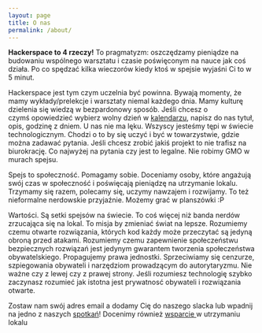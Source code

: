 ```yaml
---
layout: page
title: O nas
permalink: /about/
---
```


**Hackerspace to 4 rzeczy!**
To pragmatyzm: oszczędzamy pieniądze na budowaniu wspólnego warsztatu i czasie poświęconym na nauce jak coś działa. Po co spędzać kilka wieczorów kiedy ktoś w spejsie wyjaśni Ci to w 5 minut.

Hackerspace jest tym czym uczelnia być powinna. Bywają momenty, że mamy wykłady/prelekcje i warsztaty niemal każdego dnia. Mamy kulturę dzielenia się wiedzą w bezpardonowy sposób. Jeśli chcesz o czymś opowiedzieć wybierz wolny dzień w <a href="/calendar/">kalendarzu</a>, napisz do nas tytuł, opis, godzinę z dniem. U nas nie ma lęku. Wszyscy jesteśmy tępi w świecie technologicznym. Chodzi o to by się uczyć i być w towarzystwie, gdzie można zadawać pytania. Jeśli chcesz zrobić jakiś projekt to nie trafisz na biurokrację. Co najwyżej na pytania czy jest to legalne. Nie robimy GMO w murach spejsu.

Spejs to społeczność. Pomagamy sobie. Doceniamy osoby, które angażują swój czas w społeczność i poświęcają pieniądzę na utrzymanie lokalu. Trzymamy się razem, polecamy się, uczymy nawzajem i rozwijamy. To też nieformalne nerdowskie przyjaźnie. Możemy grać w planszówki :P

Wartości. Są setki spejsów na świecie. To coś więcej niż banda nerdów zrzucająca się na lokal. To misja by zmieniać świat na lepsze. Rozumiemy czemu otwarte rozwiązania, których kod każdy może przeczytać są jedyną obroną przed atakami. Rozumiemy czemu zapewnienie społeczeństwu bezpiecznych rozwiązań jest jedynym gwarantem tworzenia społeczeństwa obywatelskiego. Propagujemy prawa jednostki. Sprzeciwiamy się cenzurze, szpiegowania obywateli i narzędziom prowadzącym do autorytaryzmu. Nie ważne czy z lewej czy z prawej strony. Jeśli rozumiesz technologię szybko zaczynasz rozumieć jak istotna jest prywatnosć obywateli i rozwiązania otwarte.



Zostaw nam swój adres email a dodamy Cię do naszego slacka lub wpadnij na jedno z naszych <a href="/calendar/">spotkań</a>! Docenimy również <a href="/partners/#bank">wsparcie </a>w utrzymaniu lokalu

